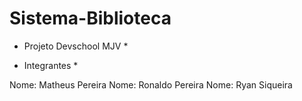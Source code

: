# Sistema-Biblioteca

* Projeto Devschool MJV *

* Integrantes *

Nome: Matheus Pereira
Nome: Ronaldo Pereira
Nome: Ryan Siqueira

